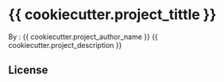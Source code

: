 # {{ cookiecutter.project_tittle }}

By : {{ cookiecutter.project_author_name }}
{{ cookiecutter.project_description }}

## License

